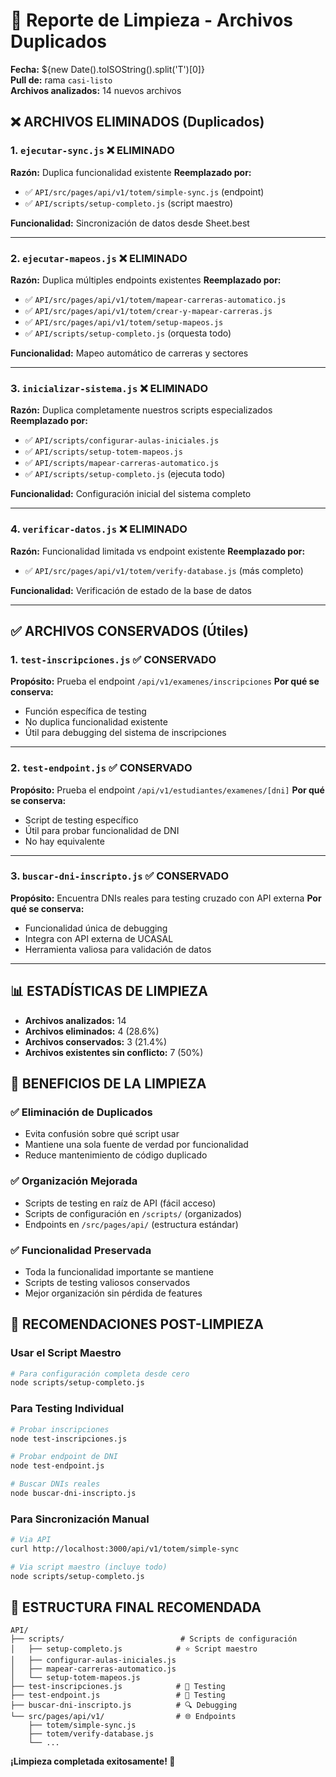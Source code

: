 # 🧹 Reporte de Limpieza - Archivos Duplicados

**Fecha:** ${new Date().toISOString().split('T')[0]}  
**Pull de:** rama `casi-listo`  
**Archivos analizados:** 14 nuevos archivos  

## ❌ ARCHIVOS ELIMINADOS (Duplicados)

### 1. `ejecutar-sync.js` ❌ ELIMINADO
**Razón:** Duplica funcionalidad existente
**Reemplazado por:**
- ✅ `API/src/pages/api/v1/totem/simple-sync.js` (endpoint)
- ✅ `API/scripts/setup-completo.js` (script maestro)

**Funcionalidad:** Sincronización de datos desde Sheet.best

---

### 2. `ejecutar-mapeos.js` ❌ ELIMINADO  
**Razón:** Duplica múltiples endpoints existentes
**Reemplazado por:**
- ✅ `API/src/pages/api/v1/totem/mapear-carreras-automatico.js`
- ✅ `API/src/pages/api/v1/totem/crear-y-mapear-carreras.js`
- ✅ `API/src/pages/api/v1/totem/setup-mapeos.js`
- ✅ `API/scripts/setup-completo.js` (orquesta todo)

**Funcionalidad:** Mapeo automático de carreras y sectores

---

### 3. `inicializar-sistema.js` ❌ ELIMINADO
**Razón:** Duplica completamente nuestros scripts especializados
**Reemplazado por:**
- ✅ `API/scripts/configurar-aulas-iniciales.js`
- ✅ `API/scripts/setup-totem-mapeos.js`  
- ✅ `API/scripts/mapear-carreras-automatico.js`
- ✅ `API/scripts/setup-completo.js` (ejecuta todo)

**Funcionalidad:** Configuración inicial del sistema completo

---

### 4. `verificar-datos.js` ❌ ELIMINADO
**Razón:** Funcionalidad limitada vs endpoint existente
**Reemplazado por:**
- ✅ `API/src/pages/api/v1/totem/verify-database.js` (más completo)

**Funcionalidad:** Verificación de estado de la base de datos

---

## ✅ ARCHIVOS CONSERVADOS (Útiles)

### 1. `test-inscripciones.js` ✅ CONSERVADO
**Propósito:** Prueba el endpoint `/api/v1/examenes/inscripciones`
**Por qué se conserva:** 
- Función específica de testing
- No duplica funcionalidad existente
- Útil para debugging del sistema de inscripciones

---

### 2. `test-endpoint.js` ✅ CONSERVADO
**Propósito:** Prueba el endpoint `/api/v1/estudiantes/examenes/[dni]`
**Por qué se conserva:**
- Script de testing específico
- Útil para probar funcionalidad de DNI
- No hay equivalente

---

### 3. `buscar-dni-inscripto.js` ✅ CONSERVADO
**Propósito:** Encuentra DNIs reales para testing cruzado con API externa
**Por qué se conserva:**
- Funcionalidad única de debugging
- Integra con API externa de UCASAL
- Herramienta valiosa para validación de datos

---

## 📊 ESTADÍSTICAS DE LIMPIEZA

- **Archivos analizados:** 14
- **Archivos eliminados:** 4 (28.6%)
- **Archivos conservados:** 3 (21.4%)
- **Archivos existentes sin conflicto:** 7 (50%)

## 🎯 BENEFICIOS DE LA LIMPIEZA

### ✅ Eliminación de Duplicados
- Evita confusión sobre qué script usar
- Mantiene una sola fuente de verdad por funcionalidad
- Reduce mantenimiento de código duplicado

### ✅ Organización Mejorada
- Scripts de testing en raíz de API (fácil acceso)
- Scripts de configuración en `/scripts/` (organizados)
- Endpoints en `/src/pages/api/` (estructura estándar)

### ✅ Funcionalidad Preservada
- Toda la funcionalidad importante se mantiene
- Scripts de testing valiosos conservados
- Mejor organización sin pérdida de features

## 🚀 RECOMENDACIONES POST-LIMPIEZA

### Usar el Script Maestro
```bash
# Para configuración completa desde cero
node scripts/setup-completo.js
```

### Para Testing Individual
```bash
# Probar inscripciones
node test-inscripciones.js

# Probar endpoint de DNI
node test-endpoint.js

# Buscar DNIs reales
node buscar-dni-inscripto.js
```

### Para Sincronización Manual
```bash
# Via API
curl http://localhost:3000/api/v1/totem/simple-sync

# Via script maestro (incluye todo)
node scripts/setup-completo.js
```

## 🔧 ESTRUCTURA FINAL RECOMENDADA

```
API/
├── scripts/                          # Scripts de configuración
│   ├── setup-completo.js            # ⭐ Script maestro
│   ├── configurar-aulas-iniciales.js
│   ├── mapear-carreras-automatico.js
│   └── setup-totem-mapeos.js
├── test-inscripciones.js            # 🧪 Testing
├── test-endpoint.js                 # 🧪 Testing  
├── buscar-dni-inscripto.js          # 🔍 Debugging
└── src/pages/api/v1/                # 🌐 Endpoints
    ├── totem/simple-sync.js
    ├── totem/verify-database.js
    └── ...
```

**¡Limpieza completada exitosamente! 🎉** 
